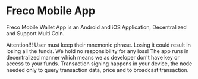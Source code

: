 # Freco Mobile App

Freco Mobile Wallet App is an Android and iOS Application, Decentralized and Support Multi Coin.

Attention!!!
User must keep their mnemonic phrase. Losing it could result in losing all the funds. We hold no responsibility for any loss!
The app runs in decentralized manner which means we as developer don't have key or access to your funds.
Transaction signing happens in your device, the node needed only to query transaction data, price and to broadcast transaction.
